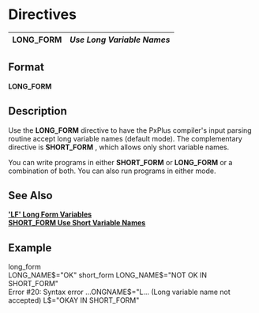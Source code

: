 # Directives

**LONG_FORM** |  **_Use Long Variable Names_**  
---|---  
  
##  Format

**LONG_FORM**

##  Description

Use the **LONG_FORM** directive to have the PxPlus compiler's input parsing routine accept long variable names (default mode). The complementary directive is **SHORT_FORM** , which allows only short variable names.

You can write programs in either **SHORT_FORM** or **LONG_FORM** or a combination of both. You can also run programs in either mode.

##  See Also

**['LF' Long Form Variables](../parameters/lf.md)**  
**[SHORT_FORM Use Short Variable Names](short_form.md)**

##  Example

long_form  
LONG_NAME$="OK"  
short_form  
LONG_NAME$="NOT OK IN SHORT_FORM"  
Error #20: Syntax error ...ONGNAME$="L... (Long variable name not accepted)  
L$="OKAY IN SHORT_FORM"

